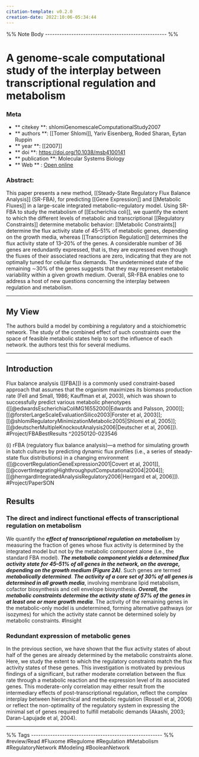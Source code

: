 ```yaml
---
citation-template: v0.2.0
creation-date: 2022:10:06-05:34:44
---
```


%% Note Body --------------------------------------------------- %%
# A genome-scale computational study of the interplay between transcriptional regulation and metabolism

### Meta
- ** citekey **: shlomiGenomescaleComputationalStudy2007
- ** authors **: [[Tomer Shlomi]], Yariv Eisenberg, Roded Sharan, Eytan Ruppin
- ** year **: [[2007]]
- ** doi **: https://doi.org/10.1038/msb4100141
- ** publication **: Molecular Systems Biology
- ** Web ** : [Open online](https://www.ncbi.nlm.nih.gov/pmc/articles/PMC1865583/)


### Abstract:
This paper presents a new method, [[Steady-State Regulatory Flux Balance Analysis]] (SR-FBA), for predicting [[Gene Expression]] and [[Metabolic Fluxes]] in a large-scale integrated metabolic–regulatory model. Using SR-FBA to study the metabolism of [[Escherichia coli]], we quantify the extent to which the different levels of metabolic and transcriptional [[Regulatory Constraints]] determine metabolic behavior: [[Metabolic Constraints]] determine the flux activity state of 45–51% of metabolic genes, depending on the growth media, whereas [[Transcription Regulation]] determines the flux activity state of 13–20% of the genes. A considerable number of 36 genes are redundantly expressed, that is, they are expressed even though the fluxes of their associated reactions are zero, indicating that they are not optimally tuned for cellular flux demands. The undetermined state of the remaining ∼30% of the genes suggests that they may represent metabolic variability within a given growth medium. Overall, SR-FBA enables one to address a host of new questions concerning the interplay between regulation and metabolism.

___

## My View

The authors build a model by combining a regulatory and a stoichiometric network. 
The study of the combined effect of such constraints over the space of feasible metabolic states help to sort the influence of each network.
the authors test this for several mediums.

___

## Introduction

Flux balance analysis ([[FBA]]) is a commonly used constraint-based approach that assumes that the organism maximizes its biomass production rate (Fell and Small, 1986; Kauffman et al, 2003), which was shown to successfully predict various metabolic phenotypes ([[@edwardsEscherichiaColiMG16552000|Edwards and Palsson, 2000]]; [[@forsterLargeScaleEvaluationSilico2003|Forster et al, 2003]]; [[@shlomiRegulatoryMinimizationMetabolic2005|Shlomi et al, 2005]]; [[@deutscherMultipleKnockoutAnalysis2006|Deutscher et al, 2006]]).  #Project/FBABestResults 
^20250120-023546

(i) rFBA (regulatory flux balance analysis)—a method for simulating growth in batch cultures by predicting dynamic flux profiles (i.e., a series of steady-state flux distributions) in a changing environment ([[@covertRegulationGeneExpression2001|Covert et al, 2001]], [[@covertIntegratingHighthroughputComputational2004|2004]]; [[@herrgardIntegratedAnalysisRegulatory2006|Herrgard et al, 2006]]). #Project/PaperSON



## Results

### The direct and indirect functional effects of transcriptional regulation on metabolism

We quantify the ___effect of transcriptional regulation on metabolism___ by measuring the fraction of genes whose flux activity is determined by the integrated model but not by the metabolic component alone (i.e., the standard FBA model). ___The metabolic component yields a determined flux activity state for 45–51% of all genes in the network, on the average, depending on the growth medium (Figure 2A)___. Such genes are termed ___metabolically determined___. ___The activity of a core set of 30% of all genes is determined in all growth media___, involving membrane lipid metabolism, cofactor biosynthesis and cell envelope biosynthesis. ___Overall, the metabolic constraints determine the activity state of 57% of the genes in at least one or more growth media___. The activity of the remaining genes in the metabolic-only model is undetermined, forming alternative pathways (or isozymes) for which the activity state cannot be determined solely by metabolic constraints. #Insight


### Redundant expression of metabolic genes 

In the previous section, we have shown that the flux activity states of about half of the genes are already determined by the metabolic constraints alone. Here, we study the extent to which the regulatory constraints match the flux activity states of these genes. This investigation is motivated by previous findings of a significant, but rather moderate correlation between the flux rate through a metabolic reaction and the expression level of its associated genes. This moderate-only correlation may either result from the intermediary effects of post-transcriptional regulation, reflect the complex interplay between hierarchical and metabolic regulation (Rossell et al, 2006) or reflect the non-optimality of the regulatory system in expressing the minimal set of genes required to fulfill metabolic demands (Akashi, 2003; Daran-Lapujade et al, 2004).

___
%% Tags  ------------------------------------------------------- %%
#review/Read
#Fluxome 
#Regulome
#Regulation
#Metabolism
#RegulatoryNetwork
#Modeling
#BooleanNetwork

